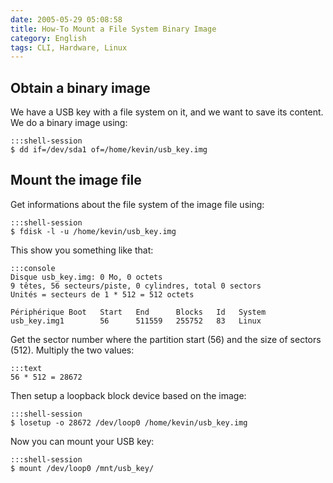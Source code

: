 ```yaml
---
date: 2005-05-29 05:08:58
title: How-To Mount a File System Binary Image
category: English
tags: CLI, Hardware, Linux
---
```


## Obtain a binary image

We have a USB key with a file system on it, and we want to save its content. We do a binary image using:

    :::shell-session
    $ dd if=/dev/sda1 of=/home/kevin/usb_key.img

## Mount the image file

Get informations about the file system of the image file using:

    :::shell-session
    $ fdisk -l -u /home/kevin/usb_key.img

This show you something like that:

    :::console
    Disque usb_key.img: 0 Mo, 0 octets
    9 têtes, 56 secteurs/piste, 0 cylindres, total 0 sectors
    Unités = secteurs de 1 * 512 = 512 octets

    Périphérique Boot   Start   End      Blocks   Id   System
    usb_key.img1        56      511559   255752   83   Linux

Get the sector number where the partition start (56) and the size of sectors (512). Multiply the two values:

    :::text
    56 * 512 = 28672

Then setup a loopback block device based on the image:

    :::shell-session
    $ losetup -o 28672 /dev/loop0 /home/kevin/usb_key.img

Now you can mount your USB key:

    :::shell-session
    $ mount /dev/loop0 /mnt/usb_key/

